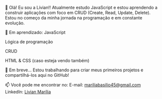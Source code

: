 👋 Olá! Eu sou a Lívian!!
Atualmente estudo JavaScript e estou aprendendo a construir aplicações com foco em CRUD (Create, Read, Update, Delete). Estou no começo da minha jornada na programação e em constante evolução.

🚀 Em aprendizado:
JavaScript

Lógica de programação

CRUD

HTML & CSS (caso esteja vendo também)

📘 Em breve...
Estou trabalhando para criar meus primeiros projetos e compartilhá-los aqui no GitHub!

📫 Você pode me encontrar no:
E-mail: [mariliabasilio45@gmail.com](mailto:mariliabasilio45@gmail.com)
LinkedIn: [Livian Marília](https://www.linkedin.com/in/livian-marília-1657662b3/)

